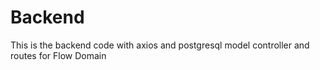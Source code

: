 # Backend
This is the backend code with axios and postgresql model controller and routes for Flow Domain
